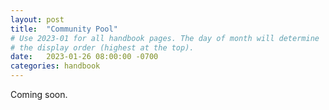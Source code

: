 ```yaml
---
layout: post
title:  "Community Pool"
# Use 2023-01 for all handbook pages. The day of month will determine
# the display order (highest at the top).
date:   2023-01-26 08:00:00 -0700
categories: handbook
---
```

Coming soon.
